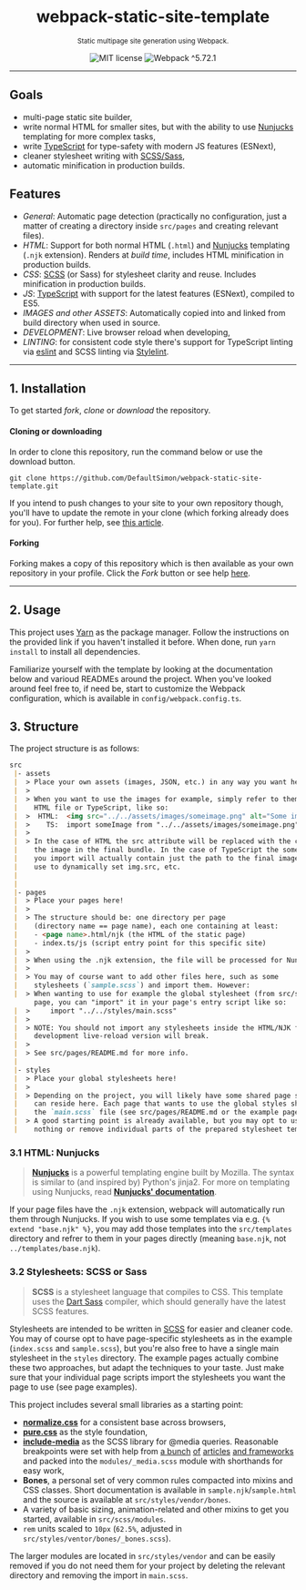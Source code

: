 <h1 align="center">
    webpack-static-site-template
</h1>
<p align="center">
    <sup>Static multipage site generation using Webpack.</sup>
</p>
<p align="center">
    <img src="https://img.shields.io/badge/license-MIT-yellowgreen" alt="MIT license">
    <img src="https://img.shields.io/badge/webpack-%5E5.72.1-6ba7d6?logo=webpack&logoColor=white" alt="Webpack ^5.72.1">
</p>

---

## Goals
- multi-page static site builder,
- write normal HTML for smaller sites, but with the ability to use [Nunjucks](https://mozilla.github.io/nunjucks/) templating for more complex tasks,
- write [TypeScript](https://www.typescriptlang.org/) for type-safety with modern JS features (ESNext),
- cleaner stylesheet writing with [SCSS/Sass](https://sass-lang.com/),
- automatic minification in production builds.


## Features
- *General*: Automatic page detection (practically no configuration, just a matter of creating a directory inside `src/pages` and creating relevant files).
- *HTML*: Support for both normal HTML (`.html`) and [Nunjucks](https://mozilla.github.io/nunjucks/) templating (`.njk` extension). Renders at *build time*, includes HTML minification in production builds.
- *CSS*: [SCSS](https://sass-lang.com/) (or Sass) for stylesheet clarity and reuse. Includes minification in production builds.
- *JS*: [TypeScript](https://www.typescriptlang.org/) with support for the latest features (ESNext), compiled to ES5.
- *IMAGES and other ASSETS*: Automatically copied into and linked from build directory when used in source.
- *DEVELOPMENT*: Live browser reload when developing,
- *LINTING*: for consistent code style there's support for TypeScript linting via [eslint](https://eslint.org/) and SCSS linting via [Stylelint](https://stylelint.io/).

---

## 1. Installation
To get started *fork*, *clone* or *download* the repository.

#### Cloning or downloading
In order to clone this repository, run the command below or use the download button.
```
git clone https://github.com/DefaultSimon/webpack-static-site-template.git
```

If you intend to push changes to your site to your own repository though, you'll have to update the remote in your clone (which forking already does for you). For further help, see [this article](https://help.github.com/en/articles/cloning-a-repository).

#### Forking
Forking makes a copy of this repository which is then available as your own repository in your profile. Click the *Fork* button or see help [here](https://help.github.com/en/articles/fork-a-repo).

---

## 2. Usage
This project uses [Yarn](https://yarnpkg.com/) as the package manager. Follow the instructions on the provided link if you haven't installed it before. When done, run `yarn install` to install all dependencies.

Familiarize yourself with the template by looking at the documentation below and varioud READMEs around the project.
When you've looked around feel free to, if need be, start to customize the Webpack configuration, which is available in `config/webpack.config.ts`.


## 3. Structure
The project structure is as follows:

```markdown
src
 |- assets
 |  > Place your own assets (images, JSON, etc.) in any way you want here!
 |  > 
 |  > When you want to use the images for example, simply refer to them from the 
 |    HTML file or TypeScript, like so:
 |  >  HTML:  <img src="../../assets/images/someimage.png" alt="Some image.">
 |  >    TS:  import someImage from "../../assets/images/someimage.png"
 |  >
 |  > In the case of HTML the src attribute will be replaced with the correct url of 
 |    the image in the final bundle. In the case of TypeScript the someImage variable 
 |    you import will actually contain just the path to the final image, which you may 
 |    use to dynamically set img.src, etc.
 |
 |
 |- pages
 |  > Place your pages here!
 |  > 
 |  > The structure should be: one directory per page 
 |    (directory name == page name), each one containing at least:
 |    - <page name>.html/njk (the HTML of the static page)
 |    - index.ts/js (script entry point for this specific site)
 |  >
 |  > When using the .njk extension, the file will be processed for Nunjucks templating.
 |  >
 |  > You may of course want to add other files here, such as some 
 |    stylesheets (`sample.scss`) and import them. However:
 |  > When wanting to use for example the global stylesheet (from src/styles) in your
      page, you can "import" it in your page's entry script like so:
 |  >     import "../../styles/main.scss"
 |  >
 |  > NOTE: You should not import any stylesheets inside the HTML/NJK file, because the
 |    development live-reload version will break.
 |  >
 |  > See src/pages/README.md for more info.
 |
 |- styles
 |  > Place your global stylesheets here!
 |  >
 |  > Depending on the project, you will likely have some shared page styles, which
 |    can reside here. Each page that wants to use the global styles should link to 
 |    the `main.scss` file (see src/pages/README.md or the example pages).
 |  > A good starting point is already available, but you may opt to use 
 |    nothing or remove individual parts of the prepared stylesheet template - see below.
```

### 3.1 HTML: Nunjucks
> [**Nunjucks**](https://mozilla.github.io/nunjucks/) is a powerful templating engine built by Mozilla. The syntax is similar to (and inspired by) Python's jinja2.
For more on templating using Nunjucks, read [**Nunjucks' documentation**](https://mozilla.github.io/nunjucks/templating.html).

If your page files have the `.njk` extension, webpack will automatically run them through Nunjucks. If you wish to use some templates via e.g. `{% extend "base.njk" %}`, you may add those templates into the `src/templates` directory and refrer to them in your pages directly (meaning `base.njk`, not `../templates/base.njk`).

### 3.2 Stylesheets: SCSS or Sass
> **SCSS** is a stylesheet language that compiles to CSS. This template uses the [Dart Sass](https://sass-lang.com) compiler, which should generally have the latest SCSS features.

Stylesheets are intended to be written in [SCSS](https://sass-lang.com/documentation/syntax) for easier and cleaner code. You may of course opt to have page-specific stylesheets as in the example (`index.scss` and `sample.scss`), but you're also free to have a single main stylesheet in the `styles` directory. The example pages actually combine these two approaches, but adapt the techniques to your taste. Just make sure that your individual page scripts import the stylesheets you want the page to use (see page examples).

This project includes several small libraries as a starting point:
- [**normalize.css**](https://necolas.github.io/normalize.css/) for a consistent base across browsers,
- [**pure.css**](https://purecss.io/) as the style foundation,
- [**include-media**](https://eduardoboucas.github.io/include-media/) as the SCSS library for @media queries. Reasonable breakpoints were set with help from [a bunch](https://www.freecodecamp.org/news/the-100-correct-way-to-do-css-breakpoints-88d6a5ba1862/) [of](https://flaviocopes.com/css-breakpoints/) [articles](https://howto-wordpress-tips.com/responsive-breakpoints-tutorial/) [and frameworks](https://polypane.app/blog/css-breakpoints-used-by-popular-css-frameworks/) and packed into the `modules/_media.scss` module with shorthands for easy work,
- **Bones**, a personal set of very common rules compacted into mixins and CSS classes. Short documentation is available in `sample.njk`/`sample.html` and the source is available at `src/styles/vendor/bones`.
- A variety of basic sizing, animation-related and other mixins to get you started, available in `src/scss/modules`.
- `rem` units scaled to `10px` (`62.5%`, adjusted in `src/styles/ventor/bones/_bones.scss`).

The larger modules are located in `src/styles/vendor` and can be easily removed if you do not need them for your project by deleting the relevant directory and removing the import in `main.scss`.
